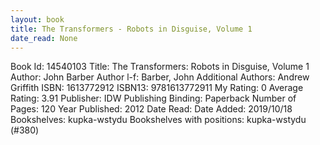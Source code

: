 ```yaml
---
layout: book
title: The Transformers - Robots in Disguise, Volume 1
date_read: None
---
```


Book Id: 14540103
Title: The Transformers: Robots in Disguise, Volume 1
Author: John Barber
Author l-f: Barber, John
Additional Authors: Andrew Griffith
ISBN: 1613772912
ISBN13: 9781613772911
My Rating: 0
Average Rating: 3.91
Publisher: IDW Publishing
Binding: Paperback
Number of Pages: 120
Year Published: 2012
Date Read: 
Date Added: 2019/10/18
Bookshelves: kupka-wstydu
Bookshelves with positions: kupka-wstydu (#380)

